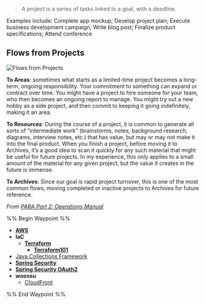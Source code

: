 > A project is a series of tasks linked to a goal, with a deadline.

Examples include: Complete app mockup; Develop project plan; Execute business development campaign; Write blog post; Finalize product specifications; Attend conference

## Flows from Projects

![Flows from Projects](https://i0.wp.com/cdn-images-1.medium.com/max/800/1*Ilh-XEesK5CAf_t9G4fWiQ.jpeg)

**To Areas**: sometimes what starts as a limited-time project becomes a long-term, ongoing responsibility. Your commitment to something can expand or contract over time. You might have a project to hire someone for your team, who then becomes an ongoing report to manage. You might try out a new hobby as a side project, and then commit to keeping it going indefinitely, making it an area.

**To Resources**: During the course of a project, it is common to generate all sorts of “intermediate work” (brainstorms, notes, background research, diagrams, interview notes, etc.) that has value, but may or may not make it into the final product. When you finish a project, before moving it to Archives, it’s a good idea to scan it quickly for any such material that might be useful for future projects. In my experience, this only applies to a small amount of the material for any given project, but the value it creates in the future is immense.

**To Archives**: Since our goal is rapid project turnover, this is one of the most common flows, moving completed or inactive projects to Archives for future reference.

_From [PARA Part 2: Operations Manual](https://fortelabs.co/blog/p-a-r-a-ii-operations-manual/)_

%% Begin Waypoint %%
- **[AWS](./AWS/AWS.md)**
- **IaC**
	- **[Terraform](./IaC/Terraform/Terraform.md)**
		- **[Terraform101](./IaC/Terraform/Terraform101/Terraform101.md)**
- [Java Collections Framework](./Java%20Collections%20Framework.md)
- **[Spring Security](./Spring%20Security/Spring%20Security.md)**
- **[Spring Security OAuth2](./Spring%20Security%20OAuth2/Spring%20Security%20OAuth2.md)**
- **woossu**
	- [CloudFront](./woossu/CloudFront.md)

%% End Waypoint %%
